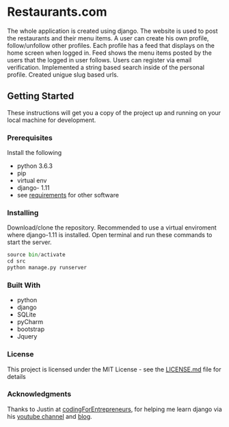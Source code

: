 # Restaurants.com

The whole application is created using django. The website is used to post the restaurants and their menu items. A user can create his own profile, follow/unfollow other profiles. Each profile has a feed that displays on the home screen when logged in. Feed shows the menu items posted by the users that the logged in user follows. Users can register via email verification.
Implemented a string based search inside of the personal profile. Created unigue slug based urls. 

## Getting Started

These instructions will get you a copy of the project up and running on your local machine for development.

### Prerequisites

Install the following
* python 3.6.3
* pip
* virtual env
* django- 1.11
* see [requirements](https://github.com/vykuntaharsha/djangoProject/blob/master/src/requirements.txt) for other software

### Installing

Download/clone the repository. Recommended to use a virtual enviroment where django-1.11 is installed. Open terminal and run these commands to start the server.  
```python
source bin/activate
cd src
python manage.py runserver
```  

### Built With

* python
* django
* SQLite
* pyCharm
* bootstrap
* Jquery

### License
This project is licensed under the MIT License - see the [LICENSE.md](https://github.com/vykuntaharsha/djangoProject/blob/master/LICENSE.md) file for details  

### Acknowledgments
Thanks to Justin at [codingForEntrepreneurs](www.codingforentrepreneurs.com/), for helping me learn django via his [youtube channel](https://www.youtube.com/codingentrepreneurs) and [blog](https://www.codingforentrepreneurs.com/blog/).
